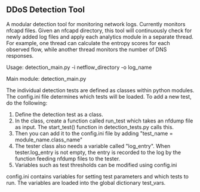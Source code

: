 ## DDoS Detection Tool
A modular detection tool for monitoring network logs.  Currently monitors nfcapd files.  Given an nfcapd directory, this tool will continuously check for newly added log files and apply each analytics module in a separate thread.  For example, one thread can calculate the entropy scores for each observed flow, while another thread monitors the number of DNS responses.  

Usage: detection_main.py -i netflow_directory -o log_name

Main module: detection_main.py

The individual detection tests are defined as classes within python modules.  The config.ini file determines which tests will be loaded. 
To add a new test, do the following:
1.  Define the detection test as a class.
2.  In the class, create a function called run_test which takes an nfdump file as input.  The start_test() function in detection_tests.py calls this.
3.  Then you can add it to the config.ini file by adding "test_name = module_name.class_name"
4.  The tester class also needs a variable called "log_entry".  When tester.log_entry is not empty, the entry is recorded to the log by the function feeding nfdump files to the tester. 
5.  Variables such as test thresholds can be modified using config.ini

config.ini contains variables for setting test parameters and which tests to run.  The variables are loaded into the global dictionary test_vars. 
